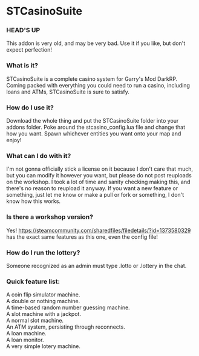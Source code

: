 # STCasinoSuite

### HEAD'S UP
This addon is very old, and may be very bad.  Use it if you like, but don't expect perfection!

### What is it?
STCasinoSuite is a complete casino system for Garry's Mod DarkRP.  Coming packed with everything you could need to run a casino, including loans and ATMs, STCasinoSuite is sure to satisfy.

### How do I use it?
Download the whole thing and put the STCasinoSuite folder into your addons folder.  Poke around the stcasino_config.lua file and change that how you want.  Spawn whichever entities you want onto your map and enjoy!

### What can I do with it?
I'm not gonna officially stick a license on it because I don't care that much, but you can modify it however you want, but please do not post reuploads on the workshop.  I took a lot of time and sanity checking making this, and there's no reason to reupload it anyway.  If you want a new feature or something, just let me know or make a pull or fork or something, I don't know how this works.

### Is there a workshop version?
Yes!  https://steamcommunity.com/sharedfiles/filedetails/?id=1373580329 has the exact same features as this one, even the config file!

### How do I run the lottery?
Someone recognized as an admin must type .lotto or .lottery in the chat.

### Quick feature list:
A coin flip simulator machine.  
A double or nothing machine.  
A time-based random number guessing machine.  
A slot machine with a jackpot.  
A normal slot machine.  
An ATM system, persisting through reconnects.  
A loan machine.  
A loan monitor.  
A very simple lotery machine.  

